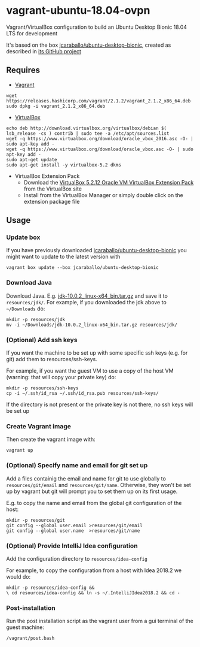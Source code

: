 vagrant-ubuntu-18.04-ovpn
=========================

Vagrant/VirtualBox configuration to build an Ubuntu Desktop Bionic 18.04 LTS for development

It's based on the box [jcaraballo/ubuntu-desktop-bionic](https://app.vagrantup.com/jcaraballo/boxes/ubuntu-desktop-bionic),
created as described in [its GitHub project](https://github.com/jcaraballo/vagrant-box-ubuntu-desktop-bionic)

Requires
--------

* [Vagrant](https://www.vagrantup.com/downloads.html)
```
wget https://releases.hashicorp.com/vagrant/2.1.2/vagrant_2.1.2_x86_64.deb
sudo dpkg -i vagrant_2.1.2_x86_64.deb
```

* [VirtualBox](https://www.virtualbox.org/wiki/Linux_Downloads)
```
echo deb http://download.virtualbox.org/virtualbox/debian $( lsb_release -cs ) contrib | sudo tee -a /etc/apt/sources.list
wget -q https://www.virtualbox.org/download/oracle_vbox_2016.asc -O- | sudo apt-key add -
wget -q https://www.virtualbox.org/download/oracle_vbox.asc -O- | sudo apt-key add -
sudo apt-get update
sudo apt-get install -y virtualbox-5.2 dkms
```

* VirtualBox Extension Pack
  - Download the [VirtualBox 5.2.12 Oracle VM VirtualBox Extension Pack](https://download.virtualbox.org/virtualbox/5.2.12/Oracle_VM_VirtualBox_Extension_Pack-5.2.12.vbox-extpack) from the VirtualBox site 
  - Install from the VirtualBox Manager or simply double click on the extension package file

Usage
-----

### Update box

If you have previously downloaded [jcaraballo/ubuntu-desktop-bionic](https://app.vagrantup.com/jcaraballo/boxes/ubuntu-desktop-bionic) you might want to update to the latest version with
```
vagrant box update --box jcaraballo/ubuntu-desktop-bionic
```

### Download Java

Download Java. E.g. [jdk-10.0.2_linux-x64_bin.tar.gz](http://www.oracle.com/technetwork/java/javase/downloads/jdk10-downloads-4416644.html) and save it to `resources/jdk/`. For example, if you downloaded the jdk above to `~/Downloads` do:
```
mkdir -p resources/jdk
mv -i ~/Downloads/jdk-10.0.2_linux-x64_bin.tar.gz resources/jdk/
```

### (Optional) Add ssh keys

If you want the machine to be set up with some specific ssh keys (e.g. for git)
add them to resources/ssh-keys.

For example, if you want the guest VM to use a copy of the host VM (warning: that will copy your private key) do:

```
mkdir -p resources/ssh-keys
cp -i ~/.ssh/id_rsa ~/.ssh/id_rsa.pub resources/ssh-keys/
```

If the directory is not present or the private key is not there, no ssh keys will be set up


### Create Vagrant image

Then create the vagrant image with:

```
vagrant up
```

### (Optional) Specify name and email for git set up

Add a files containig the email and name for git to use globally to `resources/git/email` and `resources/git/name`. Otherwise, they won't be set up by vagrant but git will prompt you to set them up on its first usage.

E.g. to copy the name and email from the global git configuration of the host:
```
mkdir -p resources/git
git config --global user.email >resources/git/email
git config --global user.name  >resources/git/name
```

### (Optional) Provide IntelliJ Idea configuration

Add the configuration directory to `resources/idea-config`

For example, to copy the configuration from a host with Idea 2018.2 we would do:
```
mkdir -p resources/idea-config &&
\ cd resources/idea-config && ln -s ~/.IntelliJIdea2018.2 && cd -
```

### Post-installation

Run the post installation script as the vagrant user from a gui terminal of the guest machine:
```
/vagrant/post.bash
```
